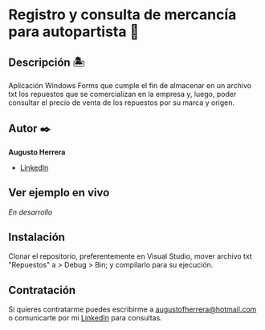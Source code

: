 #  Registro y consulta de mercancía para autopartista 🚗

## Descripción 🏝

Aplicación Windows Forms que cumple el fin de almacenar en un archivo txt los repuestos que se comercializan en la empresa y, luego, poder consultar el precio de venta de los repuestos por su marca y origen.

## Autor ✒️
**Augusto Herrera**

* [LinkedIn](https://www.linkedin.com/in/herreraaugusto/)

## Ver ejemplo en vivo 
_En desarrollo_

## Instalación 
Clonar el repositorio, preferentemente en Visual Studio, mover archivo txt "Repuestos" a > Debug > Bin; y compilarlo para su ejecución.
  
## Contratación
Si quieres contratarme puedes escribirme a augustofherrera@hotmail.com o comunicarte por mi [LinkedIn](https://www.linkedin.com/in/herreraaugusto/) para consultas.

